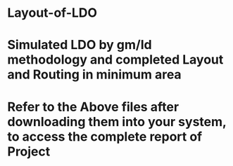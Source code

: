 # Layout-of-LDO


# Simulated LDO by gm/Id methodology and completed Layout and Routing in minimum area

# Refer to the Above files after downloading them into your system, to access the complete report of Project
